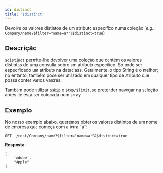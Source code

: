 ```yaml
---
id: distinct
title: '$distinct'
---
```



Devolve os valores distintos de um atributo específico numa coleção (*e.g.*, `Company/name?$filter="name=a*"&$distinct=true`)


## Descrição

`$distinct` permite-lhe devolver uma coleção que contém os valores distintos de uma consulta sobre um atributo específico. Só pode ser especificado um atributo na dataclass. Geralmente, o tipo String é o melhor; no entanto, também pode ser utilizado em qualquer tipo de atributo que possa conter vários valores.

Também pode utilizar `$skip` e `$top/$limit`, se pretender navegar na seleção antes de esta ser colocada num array.

## Exemplo
No nosso exemplo abaixo, queremos obter os valores distintos de um nome de empresa que começa com a letra "a":

 `GET  /rest/Company/name?$filter="name=a*"&$distinct=true`

**Resposta**:

````
[
    "Adobe",
    "Apple"
]
````

